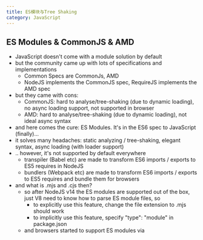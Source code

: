 ```yaml
---
title: ES模块与Tree Shaking
category: JavaScript
---
```


## ES Modules & CommonJS & AMD

* JavaScript doesn't come with a module solution by default
* but the community came up with lots of specifications and implementations
  * Common Specs are CommonJs, AMD
  * NodeJS implements the CommonJS spec, RequireJS implements the AMD spec
* but they came with cons:
  * CommonJS: hard to analyse/tree-shaking (due to dynamic loading), no async loading support, not supported in browser
  * AMD: hard to analyse/tree-shaking (due to dynamic loading), not ideal async syntax
* and here comes the cure: ES Modules. It's in the ES6 spec to JavaScript (finally)... 
* it solves many headaches: static analyzing / tree-shaking, elegant syntax, async loading (with loader support)
* .. however, it's not supported by default everywhere
  * transpiler (Babel etc) are made to transform ES6 imports / exports to ES5 requires in NodeJS
  * bundlers (Webpack etc) are made to transform ES6 imports / exports to ES5 requires and bundle them for browsers
* and what is .mjs and .cjs then?
  * so after NodeJS v14 the ES modules are supported out of the box, just V8 need to know how to parse ES module files, so
    * to explicitly use this feature, change the file extension to .mjs should work
    * to implicitly use this feature, specify "type": "module" in package.json
  * and browsers started to support ES modules via <script type="module" src="app.js">
* but it's basically only file extension change, why does it support static analyzing / tree shaking all of a sudden?
  * because in old way of writing import/export, we're relying on transpilers to transform code into ES5 compatible one, which is eventually imported via the "require()" API in NodeJS, and that's why static analyzing is not possible since require() is dynamic in its nature
